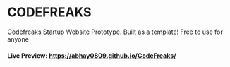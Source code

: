 # CODEFREAKS

Codefreaks Startup Website Prototype. Built as a template! Free to use for anyone

#### Live Preview: https://abhay0809.github.io/CodeFreaks/
